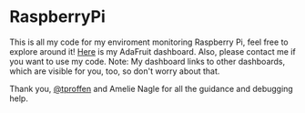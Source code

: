 # RaspberryPi

This is all my code for my enviroment monitoring Raspberry Pi, feel free to explore around it! <a href= "https://io.adafruit.com/Thuviksa/dashboards/weather-monitor">Here</a> is my AdaFruit dashboard. Also, please contact me if you want to use my code. Note: My dashboard links to other dashboards, which are visible for you, too, so don't worry about that.

Thank you, <a href= "https://github.com/tproffen">@tproffen</a> and Amelie Nagle for all the guidance and debugging help.